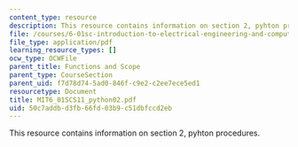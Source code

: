 ```yaml
---
content_type: resource
description: This resource contains information on section 2, pyhton procedures.
file: /courses/6-01sc-introduction-to-electrical-engineering-and-computer-science-i-spring-2011/50c7addbd3fb66fd03b9c51dbfccd2eb_MIT6_01SCS11_python02.pdf
file_type: application/pdf
learning_resource_types: []
ocw_type: OCWFile
parent_title: Functions and Scope
parent_type: CourseSection
parent_uid: f7d78d74-5ad0-846f-c9e2-c2ee7ece5ed1
resourcetype: Document
title: MIT6_01SCS11_python02.pdf
uid: 50c7addb-d3fb-66fd-03b9-c51dbfccd2eb
---
```

This resource contains information on section 2, pyhton procedures.

